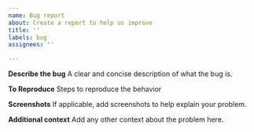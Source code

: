 ```yaml
---
name: Bug report
about: Create a report to help us improve
title: ''
labels: bug
assignees: ''

---
```


**Describe the bug**
A clear and concise description of what the bug is.

**To Reproduce**
Steps to reproduce the behavior

**Screenshots**
If applicable, add screenshots to help explain your problem.

**Additional context**
Add any other context about the problem here.
